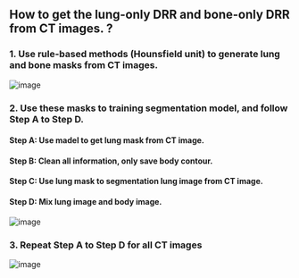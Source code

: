 ## How to get the lung-only DRR and bone-only DRR from CT images. ?

### 1. Use rule-based methods (Hounsfield unit) to generate lung and bone masks from CT images.

![image](https://github.com/lzy0934/CT-Image-Research/blob/master/images/step_1.png)

### 2. Use these masks to training segmentation model, and follow Step A to Step D.
####  Step A: Use madel to get lung mask from CT image.
####  Step B: Clean all information, only save body contour. 
####  Step C: Use lung mask to segmentation lung image from CT image.
####  Step D: Mix lung image and body image.

![image](https://github.com/lzy0934/CT-Image-Research/blob/master/images/step_2.png)

### 3. Repeat Step A to Step D for all CT images

![image](https://github.com/lzy0934/CT-Image-Research/blob/master/images/step_3.png)
